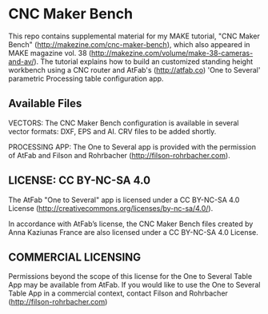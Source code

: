 CNC Maker Bench
=============================
This repo contains supplemental material for my MAKE tutorial, "CNC Maker Bench" (http://makezine.com/cnc-maker-bench), which also appeared in MAKE magazine vol. 38 (http://makezine.com/volume/make-38-cameras-and-av/). The tutorial explains how to build an customized standing height workbench using a CNC router and AtFab's (http://atfab.co) 'One to Several' parametric Processing table configuration app. 

Available Files
-----------------------------
VECTORS: 
The CNC Maker Bench configuration is available in several vector formats: DXF, EPS and AI. CRV files to be added shortly. 

PROCESSING APP: 
The One to Several app is provided with the permission of AtFab and Filson and Rohrbacher (http://filson-rohrbacher.com).

LICENSE: CC BY-NC-SA 4.0
-----------------------------
The AtFab "One to Several" app is licensed under a CC BY-NC-SA 4.0 License (http://creativecommons.org/licenses/by-nc-sa/4.0/).

In accordance with AtFab’s license, the CNC Maker Bench files created by Anna Kaziunas France are also licensed under a CC BY-NC-SA 4.0 License. 

COMMERCIAL LICENSING
-----------------------------
Permissions beyond the scope of this license for the One to Several Table App may be available from AtFab. If you would like to use the One to Several Table App in a commercial context, contact Filson and Rohrbacher (http://filson-rohrbacher.com) 
